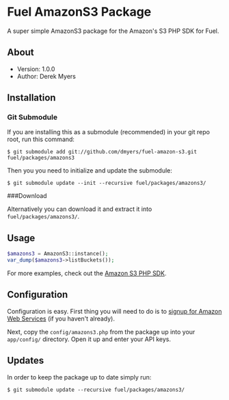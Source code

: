 # Fuel AmazonS3 Package

A super simple AmazonS3 package for the Amazon's S3 PHP SDK for Fuel.

## About
* Version: 1.0.0
* Author: Derek Myers

## Installation

### Git Submodule

If you are installing this as a submodule (recommended) in your git repo root, run this command:

	$ git submodule add git://github.com/dmyers/fuel-amazon-s3.git fuel/packages/amazons3

Then you you need to initialize and update the submodule:

	$ git submodule update --init --recursive fuel/packages/amazons3/

###Download

Alternatively you can download it and extract it into `fuel/packages/amazons3/`.

## Usage

```php
$amazons3 = AmazonS3::instance();
var_dump($amazons3->listBuckets());
```

For more examples, check out the [Amazon S3 PHP SDK](https://github.com/tpyo/amazon-s3-php-class).

## Configuration

Configuration is easy. First thing you will need to do is to [signup for Amazon Web Services](https://aws-portal.amazon.com/gp/aws/developer/registration/index.html) (if you haven't already).

Next, copy the `config/amazons3.php` from the package up into your `app/config/` directory. Open it up and enter your API keys.

## Updates

In order to keep the package up to date simply run:

	$ git submodule update --recursive fuel/packages/amazons3/

